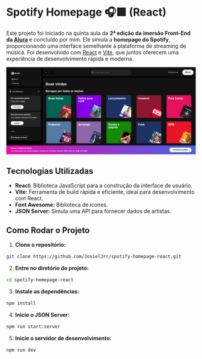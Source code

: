 # Spotify Homepage 🎧🟩 (React)

Este projeto foi iniciado na quinta aula da **2ª edição da imersão Front-End da [Alura](https://www.alura.com.br/?srsltid=AfmBOorFKMXxXyiaLOD7mY6jsLzXksRHcAAA5TN4ismZd7wdULvTT3U5)** e concluído por mim. Ele simula a **homepage do Spotify**, proporcionando uma interface semelhante à plataforma de streaming de música. Foi desenvolvido com [React](https://react.dev/) e [Vite](https://vite.dev/), que juntos oferecem uma experiência de desenvolvimento rápida e moderna.

<div align="center">
  <img src="./src/assets/spotify-homepage-react-img.png" alt="Interface da Aplicação" width=600px>
</div>

## Tecnologias Utilizadas

- **React:** Biblioteca JavaScript para a construção da interface de usuário.
- **Vite:** Ferramenta de build rápida e eficiente, ideal para desenvolvimento com React.
- **Font Awesome:** Biblioteca de ícones.
- **JSON Server:** Simula uma API para fornecer dados de artistas.

## Como Rodar o Projeto

1. **Clone o repositório:**

```bash
git clone https://github.com/JosielJrr/spotify-homepage-react.git
```

2. **Entre no diretório do projeto:**

```bash
cd spotify-homepage-react
```

3. **Instale as dependências:**

```bash
npm install
```

4. **Inicie o JSON Server:**

```bash
npm run start:server
```

5. **Inicie o servidor de desenvolvimento:**

```bash
npm run dev
```
